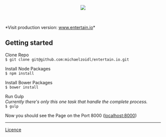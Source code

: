 <br>
<br>
<p align="center">
<img src="http://mjz.io/Unbenannt-1.png"/>
</p>
<br>
<br>
*Visit production version: <a target="_blank" href="http://entertain.io/#/">www.entertain.io</a>*<br>


## Getting started
Clone Repo<br>
`$ git clone git@github.com:michaelzoidl/entertain.io.git`

Install Node Packages<br>
`$ npm install`

Install Bower Packages<br>
`$ bower install`

Run Gulp<br>
*Currently there's only this one task that handle the complete process.*<br>
`$ gulp`

Now you should see the Page on the Port 8000 (<a href="http://localhost:8000" target="_blank">localhost:8000</a>)

---

<a href="https://github.com/michaelzoidl/entertain.io/blob/master/LICENCE">Licence</a>

